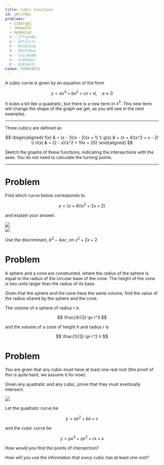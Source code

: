 ```yaml
---
title: Cubic functions
id: yNYi7OGz
problems:
  - iiDmfgm2
  - Jmeeg3Zo
  - Ep9AuCgd
  # - IT7yym0q
  # - EZYyic7i
  # - EhoX1Xnp
  # - Q0ihT0oa
  # - tuzjewmB
  # - VtOdu6yu
  # - DjEypo1i
vimeo: 438934833
---
```


A cubic curve is given by an equation of the form

$$
y = ax^3 + bx^2 + cx + d, \quad a \neq 0
$$

It looks a bit like a quadratic, but there is a new term in $x^3.$ This new term
will change the shape of the graph we get, as you will see in the next examples.

---

Three cubics are defined as

$$
\begin{aligned}
f(x) & = (x - 3)(x - 2)(x + 1) \\
g(x) & = (x + 4)(x^2 + x - 2) \\
h(x) & = (2 - x)(x^2 + 10x + 25)
\end{aligned}
$$

Sketch the graphs of these functions, indicating the intersections with the
axes. You do not need to calculate the turning points.

---

# Problem

Find which curve below corresponds to

$$
y = (x+4)(x^2 + 2x + 2)
$$

and explain your answer.

<img src="/img/books/pure/polynomials/cubic-6.png" style="display: block; margin: auto; max-height: 40vh; max-width: 100%;">

<img src="/img/books/pure/polynomials/cubic-7.png" style="display: block; margin: auto; max-height: 40vh; max-width: 100%;">

<hint>

Use the discriminant, $b^2 - 4ac,$ on $x^2 + 2x + 2$

</hint>

<solution id="439044771">
  <v-video id="439044771"></v-video>
</solution>

# Problem

A sphere and a cone are constructed, where the radius of the sphere is equal to
the radius of the circular base of the cone. The height of the cone is two units
larger than the radius of its base.

Given that the sphere and the cone have the same volume, find the value of the
radius shared by the sphere and the cone.

<hint>

The volume of a sphere of radius $r$ is

$$
\frac{4}{3} \pi r^3
$$

and the volume of a cone of height $h$ and radius $r$ is

$$
\frac{1}{3} \pi r^2 h
$$

</hint>

<solution id="439044728">
  <v-video id="439044728"></v-video>
</solution>

# Problem

You are given that any cubic must have at least one real root (the proof of this
is quite hard, we assume it for now).

Given any quadratic and any cubic, prove that they must eventually intersect.

<img src="/img/books/pure/polynomials/cubic-8.png" style="display: block; margin: auto; max-height: 35vh; max-width: 100%;">

<hint>

Let the quadratic curve be

$$
y = ax^2 + bx + c
$$

and the cubic curve be

$$
y = px^3 + qx^2 + rx + s
$$

How would you find the points of intersection?

</hint>

<hint>

How will you use the information that _every_ cubic has at least one root?

</hint>

